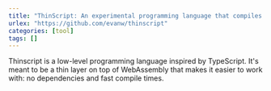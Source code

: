 ```yaml
---
title: "ThinScript: An experimental programming language that compiles to both WebAssembly and JavaScript"
urlex: "https://github.com/evanw/thinscript"
categories: [tool]
tags: []
---
```

Thinscript is a low-level programming language inspired by TypeScript. It's meant to be a thin layer on top of WebAssembly that makes it easier to work with: no dependencies and fast compile times.
